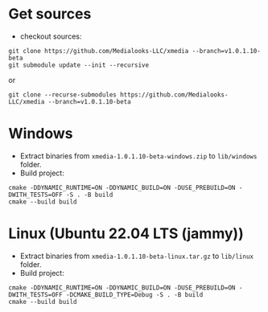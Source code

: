 # Get sources

- checkout sources:
```shell
git clone https://github.com/Medialooks-LLC/xmedia --branch=v1.0.1.10-beta
git submodule update --init --recursive
```
or
```shell
git clone --recurse-submodules https://github.com/Medialooks-LLC/xmedia --branch=v1.0.1.10-beta
```

# Windows
- Extract binaries from `xmedia-1.0.1.10-beta-windows.zip` to `lib/windows` folder.
- Build project:
```shell
cmake -DDYNAMIC_RUNTIME=ON -DDYNAMIC_BUILD=ON -DUSE_PREBUILD=ON -DWITH_TESTS=OFF -S . -B build
cmake --build build
```

# Linux (Ubuntu 22.04 LTS (jammy))
- Extract binaries from `xmedia-1.0.1.10-beta-linux.tar.gz` to `lib/linux` folder.
- Build project:
```shell
cmake -DDYNAMIC_RUNTIME=ON -DDYNAMIC_BUILD=ON -DUSE_PREBUILD=ON -DWITH_TESTS=OFF -DCMAKE_BUILD_TYPE=Debug -S . -B build
cmake --build build
```